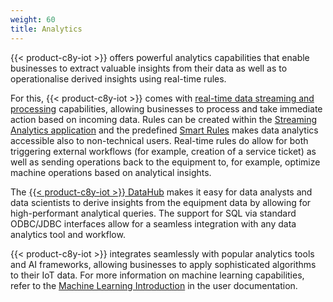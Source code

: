 ```yaml
---
weight: 60
title: Analytics
---
```


{{< product-c8y-iot >}} offers powerful analytics capabilities that enable businesses to extract valuable insights from their data as well as to operationalise derived insights using real-time rules. 

For this, {{< product-c8y-iot >}} comes with [real-time data streaming and processing](/concepts/realtime/) capabilities, allowing businesses to process and take immediate action based on incoming data. Rules can be created within the [Streaming Analytics application](/streaming-analytics/introduction-analytics/#home) and the predefined [Smart Rules](/cockpit/smart-rules/) makes data analytics accessible also to non-technical users. Real-time rules do allow for both triggering external workflows (for example, creation of a service ticket) as well as sending operations back to the equipment to, for example, optimize machine operations based on analytical insights.

The [{{< product-c8y-iot >}} DataHub](/datahub/datahub-overview/) makes it easy for data analysts and data scientists to derive insights from the equipment data by allowing for high-performant analytical queries. The support for SQL via standard ODBC/JDBC interfaces allow for a seamless integration with any data analytics tool and workflow.

{{< product-c8y-iot >}} integrates seamlessly with popular analytics tools and AI frameworks, allowing businesses to apply sophisticated algorithms to their IoT data. For more information on machine learning capabilities, refer to the [Machine Learning Introduction](/machine-learning/ml-introduction/) in the user documentation.
